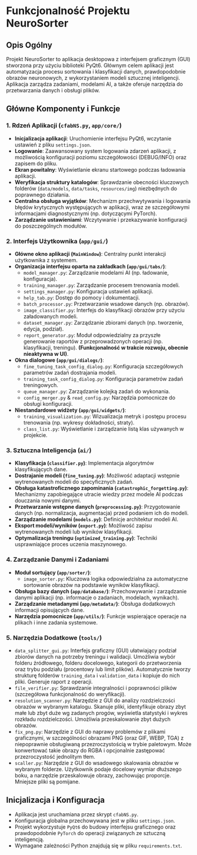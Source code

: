 # Funkcjonalność Projektu NeuroSorter

## Opis Ogólny

Projekt NeuroSorter to aplikacja desktopowa z interfejsem graficznym (GUI) stworzona przy użyciu biblioteki PyQt6. Głównym celem aplikacji jest automatyzacja procesu sortowania i klasyfikacji danych, prawdopodobnie obrazów neuronowych, z wykorzystaniem modeli sztucznej inteligencji. Aplikacja zarządza zadaniami, modelami AI, a także oferuje narzędzia do przetwarzania danych i obsługi plików.

## Główne Komponenty i Funkcje

### 1. Rdzeń Aplikacji (`cfabNS.py`, `app/core/`)

- **Inicjalizacja aplikacji**: Uruchomienie interfejsu PyQt6, wczytanie ustawień z pliku `settings.json`.
- **Logowanie**: Zaawansowany system logowania zdarzeń aplikacji, z możliwością konfiguracji poziomu szczegółowości (DEBUG/INFO) oraz zapisem do pliku.
- **Ekran powitalny**: Wyświetlanie ekranu startowego podczas ładowania aplikacji.
- **Weryfikacja struktury katalogów**: Sprawdzanie obecności kluczowych folderów (`data/models`, `data/tasks`, `resources/img`) niezbędnych do poprawnego działania.
- **Centralna obsługa wyjątków**: Mechanizm przechwytywania i logowania błędów krytycznych występujących w aplikacji, wraz ze szczegółowymi informacjami diagnostycznymi (np. dotyczącymi PyTorch).
- **Zarządzanie ustawieniami**: Wczytywanie i przekazywanie konfiguracji do poszczególnych modułów.

### 2. Interfejs Użytkownika (`app/gui/`)

- **Główne okno aplikacji (`MainWindow`)**: Centralny punkt interakcji użytkownika z systemem.
- **Organizacja interfejsu oparta na zakładkach (`app/gui/tabs/`)**:
  - `model_manager.py`: Zarządzanie modelami AI (np. ładowanie, konfiguracja).
  - `training_manager.py`: Zarządzanie procesem trenowania modeli.
  - `settings_manager.py`: Konfiguracja ustawień aplikacji.
  - `help_tab.py`: Dostęp do pomocy i dokumentacji.
  - `batch_processor.py`: Przetwarzanie wsadowe danych (np. obrazów).
  - `image_classifier.py`: Interfejs do klasyfikacji obrazów przy użyciu załadowanych modeli.
  - `dataset_manager.py`: Zarządzanie zbiorami danych (np. tworzenie, edycja, podział).
  - `report_generator.py`: Moduł odpowiedzialny za przyszłe generowanie raportów z przeprowadzonych operacji (np. klasyfikacji, treningu). **(Funkcjonalność w trakcie rozwoju, obecnie nieaktywna w UI)**.
- **Okna dialogowe (`app/gui/dialogs/`)**:
  - `fine_tuning_task_config_dialog.py`: Konfiguracja szczegółowych parametrów zadań dostrajania modeli.
  - `training_task_config_dialog.py`: Konfiguracja parametrów zadań treningowych.
  - `queue_manager.py`: Zarządzanie kolejką zadań do wykonania.
  - `config_merger.py` & `read_config.py`: Narzędzia pomocnicze do obsługi konfiguracji.
- **Niestandardowe widżety (`app/gui/widgets/`)**:
  - `training_visualization.py`: Wizualizacja metryk i postępu procesu trenowania (np. wykresy dokładności, straty).
  - `class_list.py`: Wyświetlanie i zarządzanie listą klas używanych w projekcie.

### 3. Sztuczna Inteligencja (`ai/`)

- **Klasyfikacja (`classifier.py`)**: Implementacja algorytmów klasyfikujących dane.
- **Dostrajanie modeli (`fine_tuning.py`)**: Możliwość adaptacji wstępnie wytrenowanych modeli do specyficznych zadań.
- **Obsługa katastroficznego zapominania (`catastrophic_forgetting.py`)**: Mechanizmy zapobiegające utracie wiedzy przez modele AI podczas douczania nowymi danymi.
- **Przetwarzanie wstępne danych (`preprocessing.py`)**: Przygotowanie danych (np. normalizacja, augmentacja) przed podaniem ich do modeli.
- **Zarządzanie modelami (`models.py`)**: Definicje architektur modeli AI.
- **Eksport modeli/wyników (`export.py`)**: Możliwość zapisu wytrenowanych modeli lub wyników klasyfikacji.
- **Optymalizacja treningu (`optimized_training.py`)**: Techniki usprawniające proces uczenia maszynowego.

### 4. Zarządzanie Danymi i Zadaniami

- **Moduł sortujący (`app/sorter/`)**:
  - `image_sorter.py`: Kluczowa logika odpowiedzialna za automatyczne sortowanie obrazów na podstawie wyników klasyfikacji.
- **Obsługa bazy danych (`app/database/`)**: Przechowywanie i zarządzanie danymi aplikacji (np. informacje o zadaniach, modelach, wynikach).
- **Zarządzanie metadanymi (`app/metadata/`)**: Obsługa dodatkowych informacji opisujących dane.
- **Narzędzia pomocnicze (`app/utils/`)**: Funkcje wspierające operacje na plikach i inne zadania systemowe.

### 5. Narzędzia Dodatkowe (`tools/`)

- `data_splitter_gui.py`: Interfejs graficzny (GUI) ułatwiający podział zbiorów danych na potrzeby treningu i walidacji. Umożliwia wybór folderu źródłowego, folderu docelowego, kategorii do przetworzenia oraz trybu podziału (procentowy lub limit plików). Automatycznie tworzy strukturę folderów `training_data` i `validation_data` i kopiuje do nich pliki. Generuje raport z operacji.
- `file_verifier.py`: Sprawdzanie integralności i poprawności plików (szczegółowa funkcjonalność do weryfikacji).
- `resolution_scanner.py`: Narzędzie z GUI do analizy rozdzielczości obrazów w wybranym katalogu. Skanuje pliki, identyfikuje obrazy zbyt małe lub zbyt duże wg zadanych progów, wyświetla statystyki i wykres rozkładu rozdzielczości. Umożliwia przeskalowanie zbyt dużych obrazów.
- `fix_png.py`: Narzędzie z GUI do naprawy problemów z plikami graficznymi, w szczególności obrazami PNG (oraz GIF, WEBP, TGA) z niepoprawnie obsługiwaną przezroczystością w trybie paletowym. Może konwertować takie obrazy do RGBA i opcjonalnie zastępować przezroczystość jednolitym tłem.
- `scaller.py`: Narzędzie z GUI do wsadowego skalowania obrazów w wybranym folderze. Użytkownik podaje docelowy wymiar dłuższego boku, a narzędzie przeskalowuje obrazy, zachowując proporcje. Mniejsze pliki są pomijane.

## Inicjalizacja i Konfiguracja

- Aplikacja jest uruchamiana przez skrypt `cfabNS.py`.
- Konfiguracja globalna przechowywana jest w pliku `settings.json`.
- Projekt wykorzystuje `PyQt6` do budowy interfejsu graficznego oraz prawdopodobnie `PyTorch` do operacji związanych ze sztuczną inteligencją.
- Wymagane zależności Python znajdują się w pliku `requirements.txt`.
